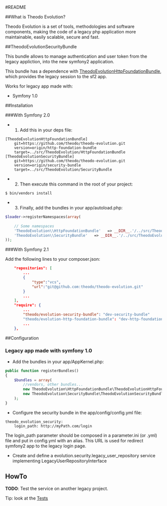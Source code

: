 #README


##What is Theodo Evolution?


Theodo Evolution is a set of tools, methodologies and software components, making the code of a legacy php application more maintainable, easily scalable, secure and fast.

##TheodoEvolutionSecurityBundle

This bundle allows to manage authentication and user token from the legacy appliction, into the new symfony2 application.

This bundle has a dependence with [TheodoEvolutionHttpFoundationBundle](https://github.com/theodo/theodo-evolution/tree/http-foundation-bundle), which provides the legacy session to the sf2 app.

Works for legacy app made with:

* Symfony 1.0

##Installation

###With Symfony 2.0

* 1. Add this in your deps file:

```
[TheodoEvolutionHttpFoundationBundle]
    git=https://github.com/theodo/theodo-evolution.git
    version=origin/http-foundation-bundle
    target=../src/TheodoEvolution/HttpFoundationBundle
[TheodoEvolutionSecurityBundle]
    git=https://github.com/theodo/theodo-evolution.git
    version=origin/security-bundle
    target=../src/TheodoEvolution/SecurityBundle
```

* 2. Then execute this command in the root of your project:

```
$ bin/vendors install
```

* 3. Finally, add the bundles in your app/autoload.php:

```php
$loader->registerNamespaces(array(
    
    // Some namespaces
    'TheodoEvolution\\HttpFoundationBundle'   => __DIR__.'/../src/TheodoEvolution/HttpFoundationBundle',
    'TheodoEvolution\\SecurityBundle'   => __DIR__.'/../src/TheodoEvolution/SecurityBundle',
));
```

###With Symfony 2.1

Add the following lines to your composer.json:

```json
    "repositories": [
        ...
        {
            "type":"vcs",
            "url":"git@github.com:theodo/theodo-evolution.git"
        }
        ...
    ],
    "require": {
        ...
        "theodo/evolution-security-bundle": "dev-security-bundle"
        "theodo/evolution-http-foundation-bundle": "dev-http-foundation-bundle"
        ...
    },

```

##Configuration

### Legacy app made with symfony 1.0

* Add the bundles in your app/AppKernel.php:

```php
public function registerBundles()
{
    $bundles = array(
        //vendors, other bundles...
        new TheodoEvolution\HttpFoundationBundle\TheodoEvolutionHttpFoundationBundle(),
        new TheodoEvolution\SecurityBundle\TheodoEvolutionSecurityBundle(),
    );
}
```

* Configure the security bundle in the app/config/config.yml file:

```
theodo_evolution_security:
    login_path: http://myPath.com/login
```


The login_path parameter should be composed in a parameter.ini (or .yml) file and put in config.yml with an alias.
This URL is used for redirect symfony2 app to the legacy login page.

* Create and define a evolution.security.legacy_user_repository service implementing LegacyUserRepositoryInterface

## HowTo

**TODO**: Test the service on another legacy project.

Tip: look at the [Tests](https://github.com/theodo/theodo-evolution/tree/security-bundle/Tests)
